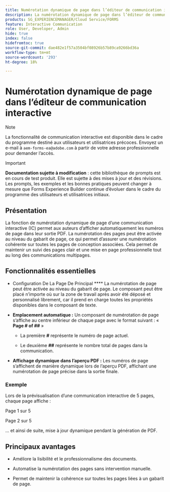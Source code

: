 ```yaml
---
title: Numérotation dynamique de page dans l’éditeur de communication interactive
description: La numérotation dynamique de page dans l’éditeur de communication interactive permet aux auteurs d’afficher automatiquement les numéros de page dans leur sortie PDF.
products: SG_EXPERIENCEMANAGER/Cloud Service/FORMS
feature: Interactive Communication
role: User, Developer, Admin
hide: true
index: false
hidefromtoc: true
source-git-commit: dae482e1f57a3504bf08926b57b89ca9266bd36a
workflow-type: tm+mt
source-wordcount: '293'
ht-degree: 18%

---
```



# Numérotation dynamique de page dans l’éditeur de communication interactive

>[!NOTE]
>
> La fonctionnalité de communication interactive est disponible dans le cadre du programme destiné aux utilisateurs et utilisatrices précoces. Envoyez un e-mail à `aem-forms-ea@adobe.com` à partir de votre adresse professionnelle pour demander l’accès.

>[!IMPORTANT]
>
> **Documentation sujette à modification** : cette bibliothèque de prompts est en cours de test produit. Elle est sujette à des mises à jour et des révisions. Les prompts, les exemples et les bonnes pratiques peuvent changer à mesure que Forms Experience Builder continue d’évoluer dans le cadre du programme des utilisateurs et utilisatrices initiaux.

## Présentation

La fonction de numérotation dynamique de page d’une communication interactive (IC) permet aux auteurs d’afficher automatiquement les numéros de page dans leur sortie PDF. La numérotation des pages peut être activée au niveau du gabarit de page, ce qui permet d’assurer une numérotation cohérente sur toutes les pages de conception associées. Cela permet de maintenir un suivi des pages clair et une mise en page professionnelle tout au long des communications multipages.

## Fonctionnalités essentielles

- Configuration De La Page De Principal ****
La numérotation de page peut être activée au niveau du gabarit de page. Le composant peut être placé n’importe où sur la zone de travail après avoir été déposé et personnalisé librement, car il prend en charge toutes les propriétés disponibles dans le composant de texte.

- **Emplacement automatique :**
Un composant de numérotation de page s’affiche au centre inférieur de chaque page avec le format suivant :
« **Page # of ##** »

   - La première **#** représente le numéro de page actuel.

   - Le deuxième **##** représente le nombre total de pages dans la communication.

- **Affichage dynamique dans l’aperçu PDF :**
Les numéros de page s’affichent de manière dynamique lors de l’aperçu PDF, affichant une numérotation de page précise dans la sortie finale.

### Exemple

Lors de la prévisualisation d’une communication interactive de 5 pages, chaque page affiche :

Page 1 sur 5

Page 2 sur 5

... et ainsi de suite, mise à jour dynamique pendant la génération de PDF.

## Principaux avantages

- Améliore la lisibilité et le professionnalisme des documents.

- Automatise la numérotation des pages sans intervention manuelle.

- Permet de maintenir la cohérence sur toutes les pages liées à un gabarit de page.
